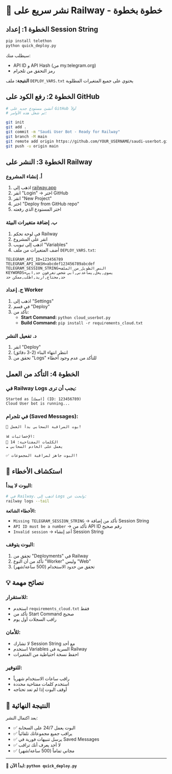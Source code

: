 # 🚀 نشر سريع على Railway - خطوة بخطوة

## الخطوة 1: إعداد Session String

```bash
pip install telethon
python quick_deploy.py
```

سيطلب منك:
- API ID و API Hash (من my.telegram.org)
- رمز التحقق من تلجرام

**النتيجة:** ملف `DEPLOY_VARS.txt` يحتوي على جميع المتغيرات المطلوبة

## الخطوة 2: رفع الكود على GitHub

```bash
# أنشئ مستودع جديد على GitHub أولاً
# ثم شغل هذه الأوامر:

git init
git add .
git commit -m "Saudi User Bot - Ready for Railway"
git branch -M main
git remote add origin https://github.com/YOUR_USERNAME/saudi-userbot.git
git push -u origin main
```

## الخطوة 3: النشر على Railway

### أ. إنشاء المشروع
1. اذهب إلى [railway.app](https://railway.app)
2. انقر "Login" → اختر GitHub
3. انقر "New Project"
4. اختر "Deploy from GitHub repo"
5. اختر المستودع الذي رفعته

### ب. إضافة متغيرات البيئة
1. في لوحة تحكم Railway
2. انقر على المشروع
3. اذهب إلى تبويب "Variables"
4. أضف المتغيرات من ملف `DEPLOY_VARS.txt`:

```
TELEGRAM_API_ID=123456789
TELEGRAM_API_HASH=abcdef123456789abcdef
TELEGRAM_SESSION_STRING=النص_الطويل_من_الملف
KEYWORDS=يسوي,يحل,يساعدني,ابي شخص,تعرفون حد,ابي حد,محتاج,اريد,اطلب,ممكن حد
```

### ج. إعداد Worker
1. اذهب إلى "Settings"
2. في قسم "Deploy"
3. تأكد من:
   - **Start Command:** `python cloud_userbot.py`
   - **Build Command:** `pip install -r requirements_cloud.txt`

### د. تفعيل النشر
1. انقر "Deploy"
2. انتظر انتهاء البناء (2-3 دقائق)
3. تحقق من "Logs" للتأكد من عدم وجود أخطاء

## الخطوة 4: التأكد من العمل

### في Railway Logs يجب أن ترى:
```
Started as [اسمك] (ID: 123456789)
Cloud User bot is running...
```

### في تلجرام (Saved Messages):
```
🤖 بوت المراقبة السحابي بدأ العمل!

📊 الإحصائيات:
🔑 الكلمات المفتاحية: 14
☁️ يعمل على الخادم السحابي

✅ البوت جاهز لمراقبة المجموعات!
```

## 🔧 استكشاف الأخطاء

### البوت لا يبدأ:
```bash
# في Railway، اذهب إلى Logs وابحث عن:
railway logs --tail
```

**الأخطاء الشائعة:**
- `Missing TELEGRAM_SESSION_STRING` → تأكد من إضافة Session String
- `API ID must be a number` → تأكد من API ID رقم صحيح
- `Invalid session` → أعد إنشاء Session String

### البوت يتوقف:
1. تحقق من "Deployments" في Railway
2. تأكد من أن النوع "Worker" وليس "Web"
3. تحقق من حدود الاستخدام (500 ساعة/شهر)

## 💡 نصائح مهمة

### للاستقرار:
- استخدم `requirements_cloud.txt` فقط
- تأكد من Start Command صحيح
- راقب السجلات أول يوم

### للأمان:
- لا تشارك Session String مع أحد
- استخدم Variables السرية في Railway
- احفظ نسخة احتياطية من المتغيرات

### للتوفير:
- راقب ساعات الاستخدام شهرياً
- استخدم كلمات مفتاحية محددة
- أوقف البوت إذا لم تعد تحتاجه

## 🎯 النتيجة النهائية

بعد اكتمال النشر:
- ✅ البوت يعمل 24/7 على السحابة
- ✅ يراقب جميع مجموعاتك تلقائياً
- ✅ يرسل تنبيهات فورية في Saved Messages
- ✅ لا أحد يعرف أنك تراقب
- ✅ مجاني تماماً (500 ساعة/شهر)

---

**🚀 ابدأ الآن: `python quick_deploy.py`**

